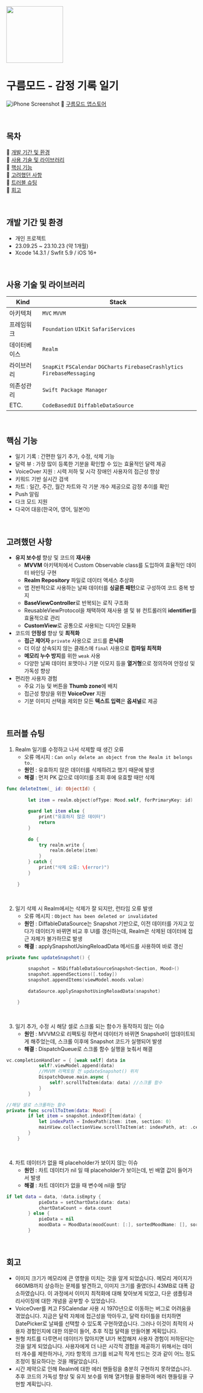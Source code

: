 <img src="https://github.com/sojin-p/GoorumMode/assets/140357450/b5489f90-5f6f-4f96-a5dc-24fdfa8404ff" width="150" height="150"/>

# 구름모드 - 감정 기록 일기
![iPhone Screenshot](https://github.com/sojin-p/GoorumMode/assets/140357450/9162113f-4341-418d-b66c-1b084b594669)
:link: [구름모드 앱스토어](https://apps.apple.com/app/id6470123259)  

<Br>

## 목차
:link: [개발 기간 및 환경](#개발-기간-및-환경)  
:link: [사용 기술 및 라이브러리](#사용-기술-및-라이브러리)  
:link: [핵심 기능](#핵심-기능)  
:link: [고려했던 사항](#고려했던-사항)  
:link: [트러블 슈팅](#트러블-슈팅)  
:link: [회고](#회고)  

<Br>

## 개발 기간 및 환경
- 개인 프로젝트
- 23.09.25 ~ 23.10.23 (약 1개월)
- Xcode 14.3.1 / Swfit 5.9 / iOS 16+

<Br>

## 사용 기술 및 라이브러리
| Kind         | Stack                                                          |
| ------------ | -------------------------------------------------------------- |
| 아키텍쳐     | `MVC` `MVVM`                                                     |
| 프레임워크   | `Foundation` `UIKit` `SafariServices`                             |
| 데이터베이스 | `Realm`                                                           |
| 라이브러리   | `SnapKit` `FSCalendar` `DGCharts` `FirebaseCrashlytics` `FirebaseMessaging` |
| 의존성관리   | `Swift Package Manager`                                           |
| ETC.         | `CodeBasedUI` `DiffableDataSource`                             |  

<Br>

## 핵심 기능
- 일기 기록 : 간편한 일기 추가, 수정, 삭제 기능
- 달력 뷰 : 가장 많이 등록한 기분을 확인할 수 있는 효율적인 달력 제공
- VoiceOver 지원 : 시력 저하 및 시각 장애인 사용자의 접근성 향상
- 키워드 기반 실시간 검색
- 차트 : 일간, 주간, 월간 차트와 각 기분 개수 제공으로 감정 추이를 확인
- Push 알림
- 다크 모드 지원
- 다국어 대응(한국어, 영어, 일본어)

<Br>

## 고려했던 사항
 - **유지 보수성** 향상 및 코드의 **재사용**
   - **MVVM** 아키텍처에서 Custom Observable class를 도입하여 효율적인 데이터 바인딩 구현
   - **Realm Repository** 파일로 데이터 액세스 추상화
   - 앱 전반적으로 사용하는 날짜 데이터를 **싱글톤 패턴**으로 구성하여 코드 중복 방지
   - **BaseViewController**로 반복되는 로직 구조화
   - ReusableViewProtocol을 채택하여 재사용 셀 및 뷰 컨트롤러의 **identifier**를 효율적으로 관리
   - **CustomView**로 공통으로 사용되는 디자인 모듈화
- 코드의 **안정성** 향상 및 **최적화**
   - **접근 제어자** `private` 사용으로 코드를 **은닉화**
   - 더 이상 상속되지 않는 클래스에 `final` 사용으로 **컴파일 최적화**
   - **메모리 누수 방지**를 위한 `weak` 사용
   - 다양한 날짜 데이터 포맷이나 기분 이모지 등을 **열거형**으로 정의하여 안정성 및 가독성 향상
- 편리한 사용자 경험
  - 주요 기능 및 버튼을 **Thumb zone**에 배치
  - 접근성 향상을 위한 **VoiceOver** 지원
  - 기분 이미지 선택을 제외한 모든 **텍스트 입력**은 **옵셔널**로 제공

<Br>

## 트러블 슈팅
1. Realm 일기를 수정하고 나서 삭제할 때 생긴 오류
   - 오류 메시지 : `Can only delete an object from the Realm it belongs to.`
   - **원인** : 유효하지 않은 데이터를 삭제하려고 했기 때문에 발생 
   - **해결** : 먼저 PK 값으로 데이터를 조회 후에 유효할 때만 삭제
```swift
func deleteItem(_ id: ObjectId) {
        
        let item = realm.object(ofType: Mood.self, forPrimaryKey: id)
        
        guard let item else {
            print("유효하지 않은 데이터")
            return
        }
        
        do {
            try realm.write {
                realm.delete(item)
            }
        } catch {
            print("삭제 오류: \(error)")
        }
        
    }
```  

<Br>

2. 일기 삭제 시 Realm에서는 삭제가 잘 되지만, 런타임 오류 발생
   - 오류 메시지 : `Object has been deleted or invalidated`
   - **원인** : DiffableDataSource는 Snapshot 기반으로, 이전 데이터를 가지고 있다가 데이터가 바뀌면 비교 후 UI를 갱신하는데, Realm은 삭제된 데이터에 접근 자체가 불가하므로 발생 
   - **해결** : applySnapshotUsingReloadData 메서드를 사용하여 바로 갱신
```swift
private func updateSnapshot() {
        
        snapshot = NSDiffableDataSourceSnapshot<Section, Mood>()
        snapshot.appendSections([.today])
        snapshot.appendItems(viewModel.moods.value)
        
        dataSource.applySnapshotUsingReloadData(snapshot)

    }
```

<Br>

3. 일기 추가, 수정 시 해당 셀로 스크롤 되는 함수가 동작하지 않는 이슈
   - **원인** : MVVM으로 리팩토링 하면서 데이터가 바뀌면 Snapshot이 업데이트되게 해주었는데, 스크롤 이후에 Snapshot 코드가 실행되어 발생
   - **해결** : DispatchQueue로 스크롤 함수 실행을 늦춰서 해결
```swift
vc.completionHandler = { [weak self] data in
            self?.viewModel.append(data)
            //MVVM 리팩토링 전 updateSnapshot() 위치
            DispatchQueue.main.async {
                self?.scrollToItem(data: data) //스크롤 함수
            }
        }
```
```swift
//해당 셀로 스크롤하는 함수
private func scrollToItem(data: Mood) {
        if let item = snapshot.indexOfItem(data) {
            let indexPath = IndexPath(item: item, section: 0)
            mainView.collectionView.scrollToItem(at: indexPath, at: .centeredVertically, animated: true)
        }
    }
```

<Br>

4. 차트 데이터가 없을 때 placeholder가 보이지 않는 이슈
   - **원인** : 차트 데이터가 nil 일 때 placeholder가 보이는데, 빈 배열 값이 들어가서 발생
   - **해결** : 차트 데이터가 없을 때 변수에 nil을 할당
```swift
if let data = data, !data.isEmpty {
            pieData = setChartData(data: data)
            chartDataCount = data.count
        } else {
            pieData = nil
            moodData = MoodData(moodCount: [:], sortedMoodName: [], sortedPercent: [])
        }
```

<Br>

## 회고
- 이미지 크기가 메모리에 큰 영향을 미치는 것을 알게 되었습니다. 메모리 게이지가 660MB까지 상승하는 문제를 발견하고, 이미지 크기를 줄였더니 43MB로 대폭 감소하였습니다. 이 과정에서 이미지 최적화에 대해 찾아보게 되었고, 다운 샘플링과 리사이징에 대한 개념을 공부할 수 있었습니다.
- VoiceOver를 켜고 FSCalendar 사용 시 1970년으로 이동하는 버그로 어려움을 겪었습니다. 지금은 달력 자체에 접근성을 막아두고, 달력 타이틀을 터치하면 DatePicker로 날짜를 선택할 수 있도록 구현하였습니다. 그러나 이것이 최적의 사용자 경험인지에 대한 의문이 들어, 추후 직접 달력을 만들어볼 계획입니다.
- 원형 차트를 다루면서 데이터가 많아지면 UI가 복잡해져 사용자 경험이 저하된다는 것을 알게 되었습니다. 사용자에게 더 나은 시각적 경험을 제공하기 위해서는 데이터 개수를 제한하거나, 기타 항목의 크기를 비교적 작게 만드는 것과 같이 어느 정도 조정이 필요하다는 것을 깨달았습니다.
- 시간 제약으로 인해 Realm에 대한 에러 핸들링을 충분히 구현하지 못하였습니다. 추후 코드의 가독성 향상 및 유지 보수를 위해 열거형을 활용하여 에러 핸들링을 구현할 계획입니다.
